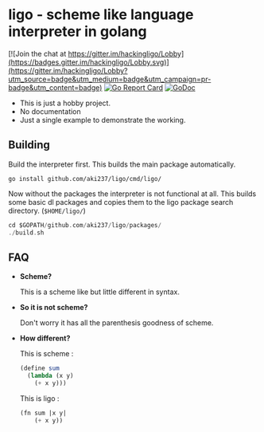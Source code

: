 # ligo - scheme like language interpreter in golang

[![Join the chat at https://gitter.im/hackingligo/Lobby](https://badges.gitter.im/hackingligo/Lobby.svg)](https://gitter.im/hackingligo/Lobby?utm_source=badge&utm_medium=badge&utm_campaign=pr-badge&utm_content=badge)
[![Go Report Card](https://goreportcard.com/badge/github.com/aki237/ligo)](https://goreportcard.com/report/github.com/aki237/ligo)
[![GoDoc](https://godoc.org/github.com/aki237/ligo?status.svg)](https://godoc.org/github.com/aki237/ligo)

+ This is just a hobby project.
+ No documentation
+ Just a single example to demonstrate the working.

## Building

Build the interpreter first. This builds the main package automatically.

```shell
go install github.com/aki237/ligo/cmd/ligo/
```

Now without the packages the interpreter is not functional at all.
This builds some basic dl packages and copies them to the ligo package search directory. (`$HOME/ligo/`)
```go
cd $GOPATH/github.com/aki237/ligo/packages/
./build.sh
```

## FAQ

+ **Scheme?**

  This is a scheme like but little different in syntax.
+ **So it is not scheme?**

  Don't worry it has all the parenthesis goodness of scheme.
+ **How different?**

  This is scheme :
  ```scheme
  (define sum 
    (lambda (x y) 
      (+ x y)))
  ```
  This is ligo :
  ```lisp
  (fn sum |x y|
      (+ x y))
  ```
